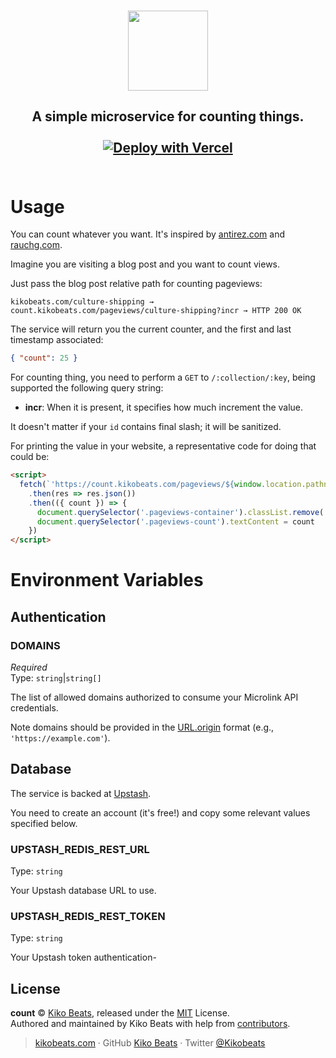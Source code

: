 <p align="center">
  <br />
  <img src="https://emojipedia-api.vercel.app/?emoji=%F0%9F%92%AF" height="128">
<h2 align="center"> A simple microservice for counting things. <br />
  <br />
  <a href="https://vercel.com/new/clone?repository-url=https%3A%2F%2Fgithub.com%2FKikobeats%2Fcount">
    <img src="https://vercel.com/button" alt="Deploy with Vercel" />
  </a>
  <br />
  <br />
</h2>
</p>

# Usage

You can count whatever you want. It's inspired by [antirez.com](http://antirez.com) and [rauchg.com](https://rauchg.com/).

Imagine you are visiting a blog post and you want to count views.

Just pass the blog post relative path for counting pageviews:

```
kikobeats.com/culture-shipping → count.kikobeats.com/pageviews/culture-shipping?incr → HTTP 200 OK
```

The service will return you the current counter, and the first and last timestamp associated:

```json
{ "count": 25 }
```

For counting thing, you need to perform a `GET` to `/:collection/:key`, being supported the following query string:

- **incr**: When it is present, it specifies how much increment the value.

It doesn't matter if your `id` contains final slash; it will be sanitized.

For printing the value in your website, a representative code for doing that could be:

```html
<script>
  fetch(`'https://count.kikobeats.com/pageviews/${window.location.pathname}?incr`)
    .then(res => res.json())
    .then(({ count }) => {
      document.querySelector('.pageviews-container').classList.remove('display-none')
      document.querySelector('.pageviews-count').textContent = count
    })
</script>
```

# Environment Variables

## Authentication

### DOMAINS

*Required*</br>
Type: `string`|`string[]`

The list of allowed domains authorized to consume your Microlink API credentials.

Note domains should be provided in the [URL.origin](https://developer.mozilla.org/en-US/docs/Web/API/URL/origin) format (e.g., `'https://example.com'`).

## Database

The service is backed at [Upstash](https://upstash.com).

You need to create an account (it's free!) and copy some relevant values specified below.

### UPSTASH_REDIS_REST_URL

Type: `string`

Your Upstash database URL to use.

### UPSTASH_REDIS_REST_TOKEN

Type: `string`

Your Upstash token authentication-

## License

**count** © [Kiko Beats](https://kikobeats.com), released under the [MIT](https://github.com/Kikobeats/count/blob/master/LICENSE.md) License.<br>
Authored and maintained by Kiko Beats with help from [contributors](https://github.com/Kikobeats/count/contributors).

> [kikobeats.com](https://kikobeats.com) · GitHub [Kiko Beats](https://github.com/Kikobeats) · Twitter [@Kikobeats](https://twitter.com/Kikobeats)
